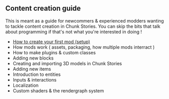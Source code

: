 ## Content creation guide

This is meant as a guide for newcommers & experienced modders wanting to tackle content creation in Chunk Stories. You can skip the bits that talk about programming if that's not what you're interested in doing !

* [How to create your first mod (setup)](mods_guide/ch1_setup)
* How mods work ( assets, packaging, how multiple mods interract )
* How to make plugins & custom classes
* Adding new blocks
* Creating and importing 3D models in Chunk Stories
* Adding new items
* Introduction to entities
* Inputs & interactions
* Localization
* Custom shaders & the rendergraph system